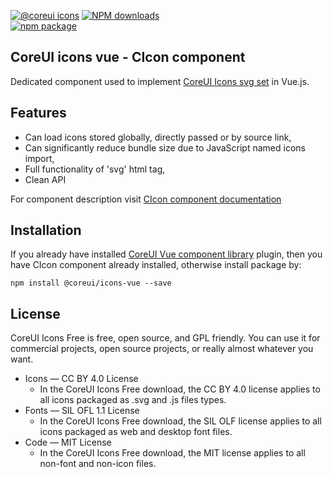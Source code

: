 [![@coreui icons](https://img.shields.io/badge/@coreui%20-icons--vue-lightgrey.svg?style=flat-square)](https://github.com/coreui/icons)
[![NPM downloads][npm-coreui-icons-download]][npm-coreui-icons]  
[![npm package][npm-coreui-icons-badge]][npm-coreui-icons]

[npm-coreui-icons]: https://www.npmjs.com/package/@coreui/icons-vue  
[npm-coreui-icons-badge]: https://img.shields.io/npm/v/@coreui/icons-vue.png?style=flat-square  
[npm-coreui-icons-download]: https://img.shields.io/npm/dm/@coreui/icons.svg?style=flat-square  

## CoreUI icons vue - CIcon component

Dedicated component used to implement [CoreUI Icons svg set](https://coreui.io/icons/) in Vue.js.

## Features
- Can load icons stored globally, directly passed or by source link,
- Can significantly reduce bundle size due to JavaScript named icons import,
- Full functionality of 'svg' html tag,
- Clean API

For component description visit [CIcon component documentation](https://coreui.io/vue/docs/components/icon)

## Installation

If you already have installed [CoreUI Vue component library](https://coreui.io/vue/docs) plugin, then you have CIcon component already installed, otherwise install package by:

```shell
npm install @coreui/icons-vue --save
```

## License

CoreUI Icons Free is free, open source, and GPL friendly. You can use it for
commercial projects, open source projects, or really almost whatever you want.

- Icons — CC BY 4.0 License
  - In the CoreUI Icons Free download, the CC BY 4.0 license applies to all icons packaged as .svg and .js files types.
- Fonts — SIL OFL 1.1 License
  - In the CoreUI Icons Free download, the SIL OLF license applies to all icons packaged as web and desktop font files.
- Code — MIT License
  - In the CoreUI Icons Free download, the MIT license applies to all non-font and non-icon files.
